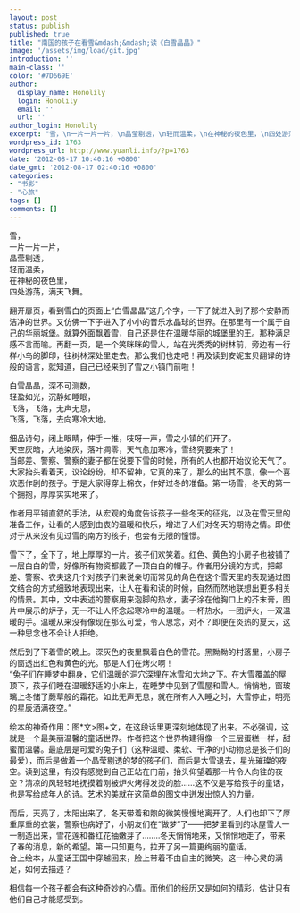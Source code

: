 ```yaml
---
layout: post
status: publish
published: true
title: "南国的孩子在看雪&mdash;&mdash;读《白雪晶晶》"
image: '/assets/img/load/git.jpg'
introduction: ''
main-class: ''
color: '#7D669E'
author:
  display_name: Honolily
  login: Honolily
  email: ''
  url: ''
author_login: Honolily
excerpt: "雪，\n一片一片一片，\n晶莹剔透，\n轻而温柔，\n在神秘的夜色里，\n四处游荡，满天飞舞。\n\n\t翻开扉页，看到雪白的页面上&ldquo;白雪晶晶&rdquo;这几个字，一下子就进入到了那个安静而洁净的世界。又仿佛一下子进入了小小的音乐水晶球的世界。在那里有一个属于自己的华丽城堡。就算外面飘着雪，自己还是住在温暖华丽的城堡里的王。那种满足感不言而喻。再翻一页，是一个笑眯眯的雪人，站在光秃秃的树林前，旁边有一行样小鸟的脚印，往树林深处里走去。那么我们也走吧！再及读到安妮宝贝翻译的诗般的语言，就知道，自己已经来到了雪之小镇门前啦！"
wordpress_id: 1763
wordpress_url: http://www.yuanli.info/?p=1763
date: '2012-08-17 10:40:16 +0800'
date_gmt: '2012-08-17 02:40:16 +0800'
categories:
- "书影"
- "心旅"
tags: []
comments: []
---
```

<p>雪，<br />
一片一片一片，<br />
晶莹剔透，<br />
轻而温柔，<br />
在神秘的夜色里，<br />
四处游荡，满天飞舞。</p>
<p>	翻开扉页，看到雪白的页面上&ldquo;白雪晶晶&rdquo;这几个字，一下子就进入到了那个安静而洁净的世界。又仿佛一下子进入了小小的音乐水晶球的世界。在那里有一个属于自己的华丽城堡。就算外面飘着雪，自己还是住在温暖华丽的城堡里的王。那种满足感不言而喻。再翻一页，是一个笑眯眯的雪人，站在光秃秃的树林前，旁边有一行样小鸟的脚印，往树林深处里走去。那么我们也走吧！再及读到安妮宝贝翻译的诗般的语言，就知道，自己已经来到了雪之小镇门前啦！<a id="more"></a><a id="more-1763"></a></p>
<p>白雪晶晶，深不可测数，<br />
轻盈如光，沉静如睡眠，<br />
飞落，飞落，无声无息，<br />
飞落，飞落，去向寒冷大地。</p>
<p>	细品诗句，闭上眼睛，伸手一推，吱呀一声，雪之小镇的们开了。<br />
	天空灰暗，大地染灰，落叶凋零，天气愈加寒冷，雪终究要来了！<br />
	当邮差、警察、警察的妻子都在说要下雪的时候，所有的人也都开始议论天气了。大家抬头看着天，议论纷纷，却不留神，它真的来了，那么的出其不意，像一个喜欢恶作剧的孩子。于是大家得穿上棉衣，作好过冬的准备。第一场雪，冬天的第一个拥抱，厚厚实实地来了。</p>
<p>	作者用平铺直叙的手法，从宏观的角度告诉孩子一些冬天的征兆，以及在雪天里的准备工作，让看的人感到由衷的温暖和快乐，增进了人们对冬天的期待之情。即使对于从来没有见过雪的南方的孩子，也会有无限的憧憬。</p>
<p>	雪下了，全下了，地上厚厚的一片。孩子们欢笑着。红色、黄色的小房子也被铺了一层白白的雪，好像所有物资都戴了一顶白白的帽子。作者用分镜的方式，把邮差、警察、农夫这几个对孩子们来说亲切而常见的角色在这个雪天里的表现通过图文结合的方式细致地表现出来，让人在看和读的时候，自然而然地联想出更多相关的情景。其中，文中表述的警察用来泡脚的热水，妻子涂在他胸口上的芥末膏，图片中展示的炉子，无一不让人怀念起寒冷中的温暖。一杯热水，一团炉火，一双温暖的手。温暖从来没有像现在那么可爱，令人思念，对不？即便在炎热的夏天，这一种思念也不会让人拒绝。</p>
<p>	然后到了下着雪的晚上。深灰色的夜里飘着白色的雪花。黑黝黝的村落里，小房子的窗透出红色和黄色的光。那是人们在烤火啊！<br />
&ldquo;兔子们在睡梦中翻身，它们温暖的洞穴深埋在冰雪和大地之下。在大雪覆盖的屋顶下，孩子们睡在温暖舒适的小床上，在睡梦中见到了雪屋和雪人。悄悄地，窗玻璃上冬储了蕨草般的霜花。如此无声无息，就在所有人入睡之时，大雪停止，明亮的星辰洒满夜空。&rdquo;</p>
<p>           绘本的神奇作用：图*文>图+文，在这段话里更深刻地体现了出来。不必强调，这就是一个最美丽温馨的童话世界。作者把这个世界构建得像一个三层蛋糕一样，甜蜜而温馨。最底层是可爱的兔子们（这种温暖、柔软、干净的小动物总是孩子们的最爱），而后是做着一个晶莹剔透的梦的孩子们，而后是大雪退去，星光璀璨的夜空。读到这里，有没有感觉到自己正站在门前，抬头仰望着那一片令人向往的夜空？清凉的风轻轻地抚摸着刚被炉火烤得发烫的脸&hellip;&hellip;这不仅是写给孩子的童话，也是写给成年人的诗。艺术的美就在这简单的图文中迸发出惊人的力量。</p>
<p>           而后，天亮了，太阳出来了，冬天带着和煦的微笑慢慢地离开了。人们也卸下了厚重厚重的衣裳，警察也病好了，小朋友们在&ldquo;做梦&rdquo;了&mdash;&mdash;把梦里看到的冰屋雪人一一制造出来，雪花莲和番红花抽嫩芽了&hellip;&hellip;..冬天悄悄地来，又悄悄地走了，带来了春的消息，新的希望。第一只知更鸟，拉开了另一篇更绚丽的童话。<br />
合上绘本，从童话王国中穿越回来，脸上带着不由自主的微笑。这一种心灵的满足，如何去描述？</p>
<p>          相信每一个孩子都会有这种奇妙的心情。而他们的经历又是如何的精彩，估计只有他们自己才能感受到。</p>
